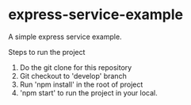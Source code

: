 # express-service-example
A simple express service example.

Steps to run the project
1. Do the git clone for this repository
2. Git checkout to 'develop' branch
3. Run 'npm install' in the root of project
4. 'npm start' to run the project in your local.

